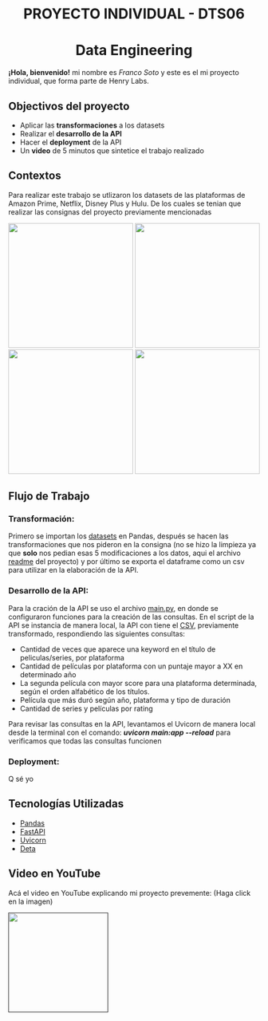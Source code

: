 
# <h1 align=center> **PROYECTO INDIVIDUAL -  DTS06** </h1>

<h1 align=center> Data Engineering </h1>

**¡Hola, bienvenido!** mi nombre es *Franco Soto* y este es el mi proyecto individual, que forma parte de Henry Labs. 
## Objectivos del proyecto
+ Aplicar las **transformaciones** a los datasets
+ Realizar el **desarrollo de la API**
+ Hacer el **deployment** de la API
+ Un **video** de 5 minutos que sintetice el trabajo realizado

## Contextos
Para realizar este trabajo se utlizaron los datasets de las plataformas de Amazon Prime, Netflix, Disney Plus y Hulu. De los cuales se tenian que realizar las consignas del proyecto previamente mencionadas
<div>
<img src="https://i0.wp.com/codigoespagueti.com/wp-content/uploads/2020/07/Amazon-Prime-Video-Perfiles-Netflix-1.jpg?resize=1200%2C720&quality=80&ssl=1" width="250px">
<img src="https://i0.wp.com/frikispan.com/wp-content/uploads/2014/12/netflix-logo.png?resize=1200%2C720" width="250px">
<img src="https://tec.com.pe/wp-content/uploads/2021/11/logo-de-disney-plus-scaled-1.jpeg" width="250px">
<img src="https://www.streamingdigitally.com/wp-content/uploads/2022/12/hulu-featured-1-jpg-1200x720.webp" width="250px">

</div>

## Flujo de Trabajo

### Transformación:
Primero se importan los [datasets](/Datasets/) en Pandas, después se hacen las transformaciones que nos pideron en la consigna (no se hizo la limpieza ya que **solo** nos pedian esas 5 modificaciones a los datos, aqui el archivo [readme](https://github.com/HX-FNegrete/PI01-Data-Engineering/blob/main/README.md) del proyecto) y por último se exporta el dataframe como un csv para utilizar en la elaboración de la API.

### Desarrollo de la API:
Para la cración de la API se uso el archivo [main.py](/main.py), en donde se configuraron funciones para la creación de las consultas. En el script de la API se instancia de manera local, la API con tiene el [CSV](/plataformas.csv), previamente transformado, respondiendo las siguientes consultas:
+ Cantidad de veces que aparece una keyword en el título de peliculas/series, por plataforma
+ Cantidad de películas por plataforma con un puntaje mayor a XX en determinado año
+ La segunda película con mayor score para una plataforma determinada, según el orden alfabético de los títulos.
+ Película que más duró según año, plataforma y tipo de duración
+ Cantidad de series y películas por rating

Para revisar las consultas en la API, levantamos el Uvicorn de manera local desde la terminal con el comando: ***uvicorn main:app --reload***  para verificamos que todas las consultas funcionen

### Deployment:
Q sé yo



## Tecnologías Utilizadas
* [Pandas](https://pandas.pydata.org/)
* [FastAPI](https://fastapi.tiangolo.com/)
* [Uvicorn](https://www.uvicorn.org/)
* [Deta](https://www.deta.sh/)

## Video en YouTube
Acá el video en YouTube explicando mi proyecto prevemente: (Haga click en la imagen)

[<img src=https://www.cinco8.com/wp-content/uploads/2020/08/404.png width = "200px">]()

